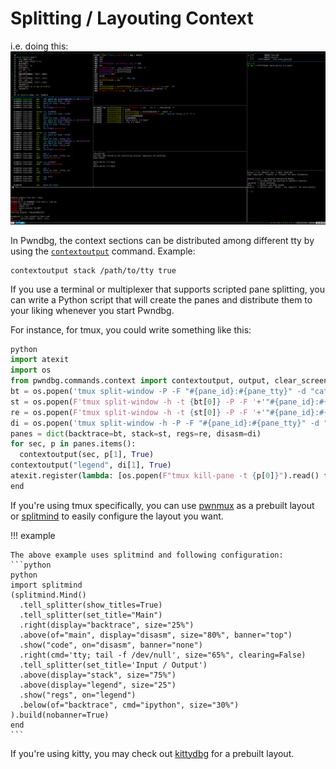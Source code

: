 # Splitting / Layouting Context

i.e. doing this:
![](../assets/caps/context_splitting.png)

In Pwndbg, the context sections can be distributed among different tty by using the [`contextoutput`](../commands/context/contextoutput.md) command. Example:
```
contextoutput stack /path/to/tty true
```

If you use a terminal or multiplexer that supports scripted pane splitting, you can write a Python script that will create the panes and distribute them to your liking whenever you start Pwndbg.

For instance, for tmux, you could write something like this:
```python
python
import atexit
import os
from pwndbg.commands.context import contextoutput, output, clear_screen
bt = os.popen('tmux split-window -P -F "#{pane_id}:#{pane_tty}" -d "cat -"').read().strip().split(":")
st = os.popen(F'tmux split-window -h -t {bt[0]} -P -F '+'"#{pane_id}:#{pane_tty}" -d "cat -"').read().strip().split(":")
re = os.popen(F'tmux split-window -h -t {st[0]} -P -F '+'"#{pane_id}:#{pane_tty}" -d "cat -"').read().strip().split(":")
di = os.popen('tmux split-window -h -P -F "#{pane_id}:#{pane_tty}" -d "cat -"').read().strip().split(":")
panes = dict(backtrace=bt, stack=st, regs=re, disasm=di)
for sec, p in panes.items():
  contextoutput(sec, p[1], True)
contextoutput("legend", di[1], True)
atexit.register(lambda: [os.popen(F"tmux kill-pane -t {p[0]}").read() for p in panes.values()])
end
```
If you're using tmux specifically, you can use [pwnmux](https://github.com/joaogodinho/pwnmux) as a prebuilt layout or [splitmind](https://github.com/jerdna-regeiz/splitmind) to easily configure the layout you want.

!!! example

    The above example uses splitmind and following configuration:
    ```python
    python
    import splitmind
    (splitmind.Mind()
      .tell_splitter(show_titles=True)
      .tell_splitter(set_title="Main")
      .right(display="backtrace", size="25%")
      .above(of="main", display="disasm", size="80%", banner="top")
      .show("code", on="disasm", banner="none")
      .right(cmd='tty; tail -f /dev/null', size="65%", clearing=False)
      .tell_splitter(set_title='Input / Output')
      .above(display="stack", size="75%")
      .above(display="legend", size="25")
      .show("regs", on="legend")
      .below(of="backtrace", cmd="ipython", size="30%")
    ).build(nobanner=True)
    end
    ```

If you're using kitty, you may check out [kittydbg](https://github.com/k4lizen/kittydbg) for a prebuilt layout.
